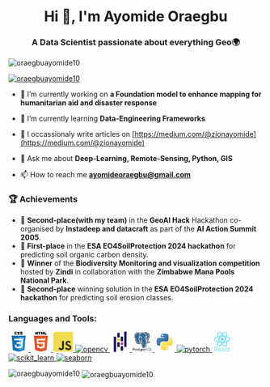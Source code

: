 <h1 align="center">Hi 👋, I'm Ayomide Oraegbu</h1>
<h3 align="center">A Data Scientist passionate about everything Geo🌍</h3>

<p align="left"> <img src="https://komarev.com/ghpvc/?username=oraegbuayomide10&label=Profile%20views&color=0e75b6&style=flat" alt="oraegbuayomide10" /> </p>

<p align="left"> <a href="https://github.com/ryo-ma/github-profile-trophy"><img src="https://github-profile-trophy.vercel.app/?username=oraegbuayomide10" alt="oraegbuayomide10" /></a> </p>

- 🔭 I’m currently working on **a Foundation model to enhance mapping for humanitarian aid and disaster response**

- 🌱 I’m currently learning **Data-Engineering Frameworks**

- 📝 I occassionaly write articles on [https://medium.com/@zionayomide](https://medium.com/@zionayomide)

- 💬 Ask me about **Deep-Learning, Remote-Sensing, Python, GIS**

- 📫 How to reach me **ayomideoraegbu@gmail.com**


### 🏆 Achievements  
- 🥇 **Second-place(with my team)** in the **GeoAI Hack** Hackathon co-organised by **Instadeep and datacraft** as part of the **AI Action Summit 2005**.
- 🥇 **First-place** in the **ESA EO4SoilProtection 2024 hackathon** for predicting soil organic carbon density.
- 🥇 **Winner** of the **Biodiversity Monitoring and visualization competition** hosted by **Zindi** in collaboration with the **Zimbabwe Mana Pools National Park**.
- 🥈 **Second-place** winning solution in the **ESA EO4SoilProtection 2024 hackathon** for predicting soil erosion classes.




<h3 align="left">Languages and Tools:</h3>
<p align="left"> <a href="https://www.w3schools.com/css/" target="_blank" rel="noreferrer"> <img src="https://raw.githubusercontent.com/devicons/devicon/master/icons/css3/css3-original-wordmark.svg" alt="css3" width="40" height="40"/> </a> <a href="https://www.w3.org/html/" target="_blank" rel="noreferrer"> <img src="https://raw.githubusercontent.com/devicons/devicon/master/icons/html5/html5-original-wordmark.svg" alt="html5" width="40" height="40"/> </a> <a href="https://developer.mozilla.org/en-US/docs/Web/JavaScript" target="_blank" rel="noreferrer"> <img src="https://raw.githubusercontent.com/devicons/devicon/master/icons/javascript/javascript-original.svg" alt="javascript" width="40" height="40"/> </a> <a href="https://opencv.org/" target="_blank" rel="noreferrer"> <img src="https://www.vectorlogo.zone/logos/opencv/opencv-icon.svg" alt="opencv" width="40" height="40"/> </a> <a href="https://pandas.pydata.org/" target="_blank" rel="noreferrer"> <img src="https://raw.githubusercontent.com/devicons/devicon/2ae2a900d2f041da66e950e4d48052658d850630/icons/pandas/pandas-original.svg" alt="pandas" width="40" height="40"/> </a> <a href="https://www.postgresql.org" target="_blank" rel="noreferrer"> <img src="https://raw.githubusercontent.com/devicons/devicon/master/icons/postgresql/postgresql-original-wordmark.svg" alt="postgresql" width="40" height="40"/> </a> <a href="https://www.python.org" target="_blank" rel="noreferrer"> <img src="https://raw.githubusercontent.com/devicons/devicon/master/icons/python/python-original.svg" alt="python" width="40" height="40"/> </a> <a href="https://pytorch.org/" target="_blank" rel="noreferrer"> <img src="https://www.vectorlogo.zone/logos/pytorch/pytorch-icon.svg" alt="pytorch" width="40" height="40"/> </a> <a href="https://reactjs.org/" target="_blank" rel="noreferrer"> <img src="https://raw.githubusercontent.com/devicons/devicon/master/icons/react/react-original-wordmark.svg" alt="react" width="40" height="40"/> </a> <a href="https://scikit-learn.org/" target="_blank" rel="noreferrer"> <img src="https://upload.wikimedia.org/wikipedia/commons/0/05/Scikit_learn_logo_small.svg" alt="scikit_learn" width="40" height="40"/> </a> <a href="https://seaborn.pydata.org/" target="_blank" rel="noreferrer"> <img src="https://seaborn.pydata.org/_images/logo-mark-lightbg.svg" alt="seaborn" width="40" height="40"/> </a> </p>

<p><img align="left" src="https://github-readme-stats.vercel.app/api/top-langs?username=oraegbuayomide10&show_icons=true&locale=en&layout=compact" alt="oraegbuayomide10" /></p>

<p>&nbsp;<img align="center" src="https://github-readme-stats.vercel.app/api?username=oraegbuayomide10&show_icons=true&locale=en" alt="oraegbuayomide10" /></p>
